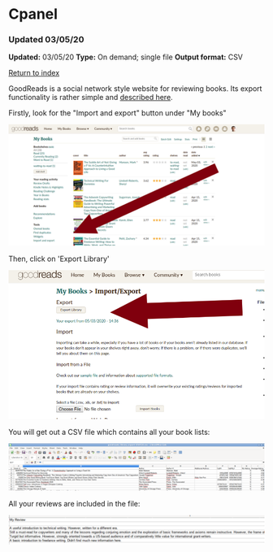 # Cpanel

### Updated 03/05/20

**Updated:** 03/05/20
**Type:** On demand; single file
**Output format:** CSV

[Return to index](https://github.com/danielrosehilljlm/CloudBackupApproaches)

GoodReads is a social network style website for reviewing books. Its export functionality is rather simple and [described here](https://help.goodreads.com/s/article/How-do-I-import-or-export-my-books-1553870934590).

Firstly, look for the "Import and export" button under "My books"

![export](/images/gr1.png)

Then, click on 'Export Library'


![export](/images/gr2.png)

You will get out a CSV file which contains all your book lists:

![export](/images/gr3.png)

All your reviews are included in the file:


![export](/images/gr4.png)

